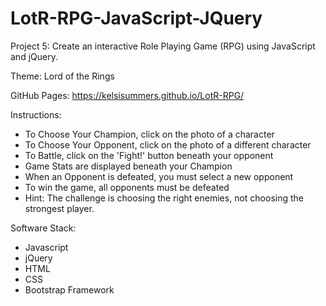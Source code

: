 # LotR-RPG-JavaScript-JQuery

Project 5: Create an interactive Role Playing Game (RPG) using JavaScript and jQuery.
 
Theme: Lord of the Rings
 
GitHub Pages: https://kelsisummers.github.io/LotR-RPG/
 
Instructions:
 - To Choose Your Champion, click on the photo of a character
 - To Choose Your Opponent, click on the photo of a different character
 - To Battle, click on the 'Fight!' button beneath your opponent
 - Game Stats are displayed beneath your Champion
 - When an Opponent is defeated, you must select a new opponent
 - To win the game, all opponents must be defeated
 - Hint: The challenge is choosing the right enemies, not choosing the strongest player.
  
Software Stack:
 - Javascript
 - jQuery
 - HTML
 - CSS
 - Bootstrap Framework
